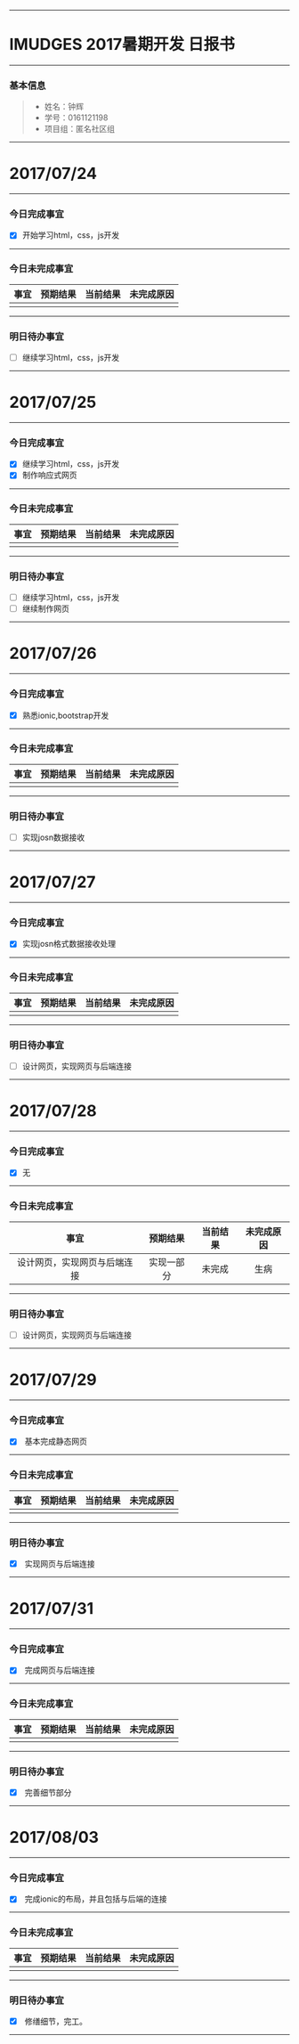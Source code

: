 -------

# IMUDGES 2017暑期开发 日报书

-------


### 基本信息
> * 姓名：钟辉
> * 学号：0161121198
> * 项目组：匿名社区组

-------


# 2017/07/24

-------

### 今日完成事宜
- [x]  开始学习html，css，js开发

-----
### 今日未完成事宜


| 事宜     |预期结果| 当前结果  | 未完成原因   | 
| :--------:  | :-----:  | :-----:  | :----:  |
|    |   |   |    |


------
### 明日待办事宜
- [ ] 继续学习html，css，js开发
-------


# 2017/07/25

-------

### 今日完成事宜
- [x]  继续学习html，css，js开发
- [x]  制作响应式网页

-----
### 今日未完成事宜


| 事宜     |预期结果| 当前结果  | 未完成原因   | 
| :--------:  | :-----:  | :-----:  | :----:  |
|    |   |   |    |


------
### 明日待办事宜
- [ ] 继续学习html，css，js开发
- [ ] 继续制作网页
-------

# 2017/07/26

-------

### 今日完成事宜
- [x]  熟悉ionic,bootstrap开发

-----
### 今日未完成事宜


| 事宜     |预期结果| 当前结果  | 未完成原因   | 
| :--------:  | :-----:  | :-----:  | :----:  |
|    |   |   |    |


------
### 明日待办事宜
- [ ] 实现josn数据接收
-------
# 2017/07/27

-------

### 今日完成事宜
- [x]  实现josn格式数据接收处理

-----
### 今日未完成事宜


| 事宜     |预期结果| 当前结果  | 未完成原因   | 
| :--------:  | :-----:  | :-----:  | :----:  |
|    |   |   |    |


------
### 明日待办事宜
- [ ] 设计网页，实现网页与后端连接
-------

# 2017/07/28

-------

### 今日完成事宜
- [x]  无

-----
### 今日未完成事宜


| 事宜     |预期结果| 当前结果  | 未完成原因   | 
| :--------:  | :-----:  | :-----:  | :----:  |
|   设计网页，实现网页与后端连接 |  实现一部分 | 未完成  |生病    |


------
### 明日待办事宜
- [ ] 设计网页，实现网页与后端连接
-------

# 2017/07/29

-------

### 今日完成事宜
- [x]  基本完成静态网页

-----
### 今日未完成事宜


| 事宜     |预期结果| 当前结果  | 未完成原因   | 
| :--------:  | :-----:  | :-----:  | :----:  |
|    |   | |   |


------
### 明日待办事宜
- [x]  实现网页与后端连接
-------

# 2017/07/31

-------

### 今日完成事宜
- [x]  完成网页与后端连接

-----
### 今日未完成事宜


| 事宜     |预期结果| 当前结果  | 未完成原因   | 
| :--------:  | :-----:  | :-----:  | :----:  |
|    |   | |   |


------
### 明日待办事宜
- [x]  完善细节部分
-------

# 2017/08/03

-------

### 今日完成事宜
- [x]  完成ionic的布局，并且包括与后端的连接

-----
### 今日未完成事宜


| 事宜     |预期结果| 当前结果  | 未完成原因   | 
| :--------:  | :-----:  | :-----:  | :----:  |
|    |   | |   |


------
### 明日待办事宜
- [x]  修缮细节，完工。
-------


